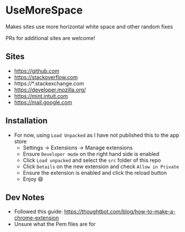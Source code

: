 # UseMoreSpace

Makes sites use more horizontal white space and other random fixes

PRs for additional sites are welcome!

## Sites

- https://github.com
- https://stackoverflow.com
- https://*.stackexchange.com
- https://developer.mozilla.org/
- https://mint.intuit.com
- https://mail.google.com

## Installation

- For now, using `Load Unpacked` as I have not published this to the app store
  - Settings -> Extensions -> Manage extensions
  - Ensure `Developer mode` on the right hand side is enabled
  - Click `Load unpacked` and select the `src` folder of this repo
  - Click `Details` on the new extension and check `Allow in Private`
  - Ensure the extension is enabled and click the reload button
  - Enjoy 😄

## Dev Notes

- Followed this guide: https://thoughtbot.com/blog/how-to-make-a-chrome-extension
- Unsure what the Pem files are for